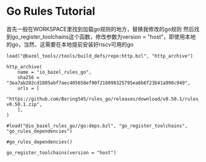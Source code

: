 # Go Rules Tutorial
首先一般在WORKSPACE里找到加载go规则的地方，替换我修改的go规则
然后找到go_register_toolchains这个函数，修改参数为version = "host"，即使用本地的go，当然，这需要在本地提前安装好riscv可用的go
```
load("@bazel_tools//tools/build_defs/repo:http.bzl", "http_archive")

http_archive(
    name = "io_bazel_rules_go",
    sha256 = "3ea7ab202cd1805abf7aec405658ef90f216098325795ea6b6f23b41a998c949",
    urls = [
        "https://github.com/Boring545/rules_go/releases/download/v0.50.1/rules_go-v0.50.1.zip",
    ],
)

#load("@io_bazel_rules_go//go:deps.bzl", "go_register_toolchains", "go_rules_dependencies")

#go_rules_dependencies()

go_register_toolchains(version = "host")
```

